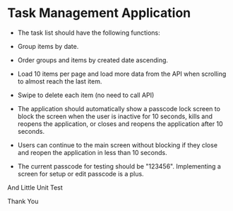 # Task Management Application

- The task list should have the following functions:
- Group items by date.
- Order groups and items by created date ascending.
- Load 10 items per page and load more data from the API when scrolling to almost reach the
  last item.
- Swipe to delete each item (no need to call API)

- The application should automatically show a passcode lock screen to block the screen when the
  user is inactive for 10 seconds, kills and reopens the application, or closes and reopens the
  application after 10 seconds.
- Users can continue to the main screen without blocking if they close and reopen the application in
  less than 10 seconds.
- The current passcode for testing should be "123456". Implementing a screen for setup or edit
  passcode is a plus.

And Little Unit Test

Thank You
